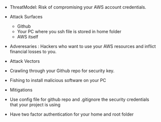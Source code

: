 * ThreatModel: Risk of compromising your AWS account credentials.
* Attack Surfaces
  * Github
  * Your PC where you ssh file is stored in home folder
  * AWS itself
* Adveresaries : Hackers who want to use your AWS resources and inflict financial losses to you.
* Attack Vectors
 * Crawling through your Github repo for security key.
 * Fishing to install malicious software on your PC

* Mitigations
 * Use config file for github repo and .gitignore the security credentials that your project is using
 * Have two factor authentication for your home and root folder
 
